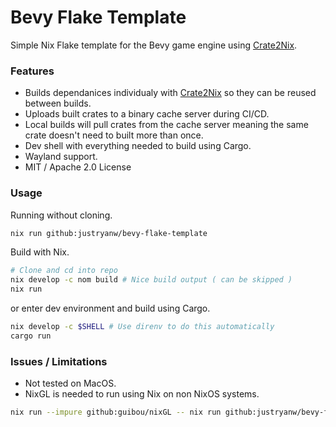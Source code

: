 # Bevy Flake Template
Simple Nix Flake template for the Bevy game engine using [Crate2Nix](https://github.com/nix-community/crate2nix).

### Features
- Builds dependanices individualy with [Crate2Nix](https://github.com/nix-community/crate2nix) so they can be reused between builds.
- Uploads built crates to a binary cache server during CI/CD.
- Local builds will pull crates from the cache server meaning the same crate doesn't need to built more than once.
- Dev shell with everything needed to build using Cargo.
- Wayland support.
- MIT / Apache 2.0 License

### Usage

Running without cloning.
```bash
nix run github:justryanw/bevy-flake-template
```

Build with Nix.
```bash
# Clone and cd into repo
nix develop -c nom build # Nice build output ( can be skipped )
nix run
```

or enter dev environment and build using Cargo.
```bash
nix develop -c $SHELL # Use direnv to do this automatically
cargo run
```

### Issues / Limitations

- Not tested on MacOS.
- NixGL is needed to run using Nix on non NixOS systems.
```bash
nix run --impure github:guibou/nixGL -- nix run github:justryanw/bevy-flake-template
```
